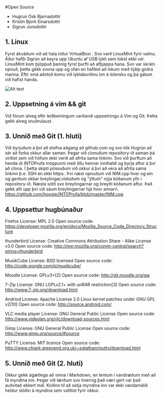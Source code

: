#Open Source

+ Hugrun Osk Bjarnadottir
+ Kristin Bjork Einarsdottir
+ Sigrun Jonsdottir

## 1. Linux 

Fyrst ákváðum við að hala niður VirtualBoxi . Svo varð LinuxMint fyrir valinu. Áður hafði Sigrún að keyra upp Ubuntu af USB lykli sem tókst ekki vel. 
LinuxMint kom þjöppuð þannig fyrst þurfti að afþjappa hana.  Svo var skráin opnuð, þetta gékk svona upp og ofan en hafðist að lokum með hjálp góðra manna. Eftir smá aðstoð komu við lyklaborðinu inn á íslensku og þá gátum við hafist handa.

![Alt text](http://imgur.com/b9ZWK3B.jpg)


## 2. Uppsetning á vim && git

Við fórum alveg eftir leiðbeiningum varðandi uppsetningu á Vim og Git.  Þetta gekk alveg snuðrulaust.

## 3. Unnið með Git (1. hluti)

Við byrjuðum á því að stofna aðgang að github.com og svo tók Hugrún að sér að forka okkur allar saman. Þegar við clonuðum repository-ið saman þá virðist sem við höfum ekki verið að afrita sama linkinn. Svo við þurftum að henda út INTOPrufa möppunni með öllu hennar innihaldi og byrja aftur á því að clona. Í þetta skipti
pössuðum við okkur á því að vera að afrita sama linkinn þ.e. SSH en ekki https:. Því næst opnuðum við NIM.cpp hver og ein og gerðum okkar breytingar,vistuðum og "ýttum" nýja kóðanum yfir í repository-ið. Næsta sótti svo breytingarnar og breytti kóðanum aftur. Það gekk allt upp því við sáum breytingarnar hjá hvor annarri.
https://github.com/hoogie/INTOPrufa/blob/master/NIM.cpp 


## 4. Uppsettur hugbúnaður


Firefox
License:  MPL 2.0
Open source code: https://developer.mozilla.org/en/docs/Mozilla_Source_Code_Directory_Structure

thunderbird
License: Creative Commons Attribution Share - Alike License v3.0
Open source code:  http://mxr.mozilla.org/comm-central/search?string=thunderbird

MusikCube
License: BSD licensed
Open source code: http://code.google.com/p/musikcube/

Moodle 
License:  GPLv3+[2]
Open source code: http://git.moodle.org/gw

7-Zip
License: GNU LGPLv2.1+ with unRAR restriction[3]
Open source code: http://www.7-zip.org/download.html

Andriod
License: Apache License 2.0
Linux kernel patches under GNU GPL v2[10]
Open source code: http://source.android.com/

VLC media player
License: GNU General Public License 
Open source code: http://www.videolan.org/vlc/download-sources.html

Gimp
License: GNU General Public License
Open source code: http://www.gimp.org/source/#source

PuTTY
License: MIT licence 
Open source code: http://www.chiark.greenend.org.uk/~sgtatham/putty/download.html

## 5. Unnið með Git (2. hluti)

Okkur gekk ágætlega að vinna í Markdown, en lentum í vandræðum með að fá myndina inn. Þegar við lærðum svo hvernig það væri gert var það auðvitað ekkert mál. Kóðinn til að setja myndina inn var ekki vandamálið heldur slóðin á myndina sem vafðist fyrir okkur. 
